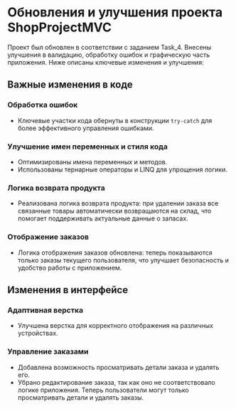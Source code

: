 # Обновления и улучшения проекта ShopProjectMVC

Проект был обновлен в соответствии с заданием Task_4. Внесены улучшения в валидацию, обработку ошибок и графическую часть приложения. Ниже описаны ключевые изменения и улучшения:

## Важные изменения в коде

### Обработка ошибок

- Ключевые участки кода обернуты в конструкции `try-catch` для более эффективного управления ошибками.

### Улучшение имен переменных и стиля кода

- Оптимизированы имена переменных и методов.
- Использованы тернарные операторы и LINQ для упрощения логики.

### Логика возврата продукта

- Реализована логика возврата продукта: при удалении заказа все связанные товары автоматически возвращаются на склад, что помогает поддерживать актуальные данные о запасах.

### Отображение заказов

- Логика отображения заказов обновлена: теперь показываются только заказы текущего пользователя, что улучшает безопасность и удобство работы с приложением.

## Изменения в интерфейсе

### Адаптивная верстка

- Улучшена верстка для корректного отображения на различных устройствах.

### Управление заказами

- Добавлена возможность просматривать детали заказа и удалять его.
- Убрано редактирование заказа, так как оно не соответствовало логике приложения. Теперь пользователи могут только просматривать детали и удалять заказы.
